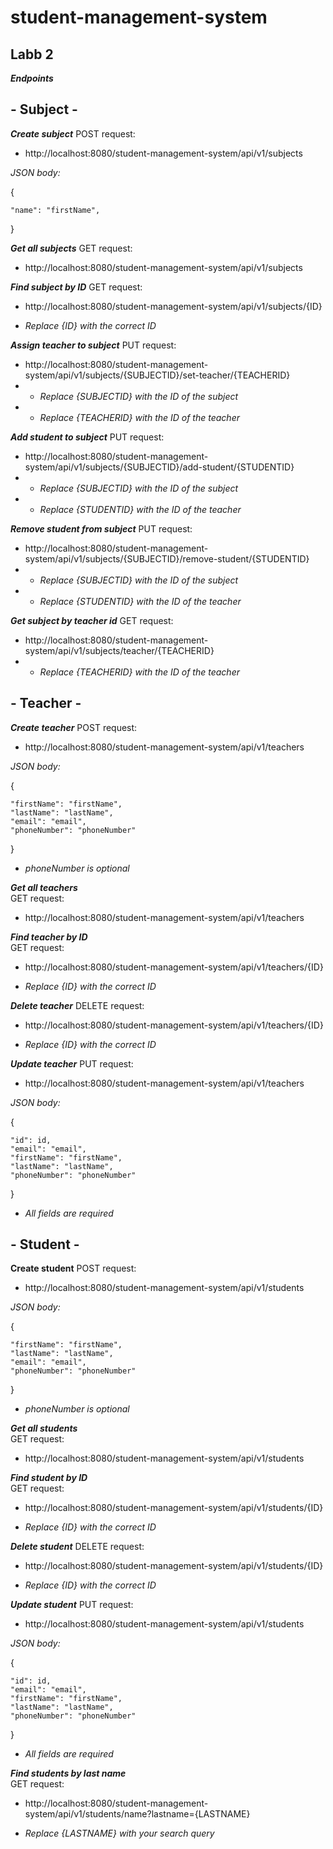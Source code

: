 # student-management-system

## Labb 2

**_Endpoints_**

## - Subject -

**_Create subject_**
POST request:
- http://localhost:8080/student-management-system/api/v1/subjects

_JSON body:_

{

    "name": "firstName",

}

**_Get all subjects_**
GET request:
- http://localhost:8080/student-management-system/api/v1/subjects

**_Find subject by ID_**
GET request:
- http://localhost:8080/student-management-system/api/v1/subjects/{ID}

- _Replace {ID} with the correct ID_

**_Assign teacher to subject_**
PUT request:
- http://localhost:8080/student-management-system/api/v1/subjects/{SUBJECTID}/set-teacher/{TEACHERID}
- - _Replace {SUBJECTID} with the ID of the subject_
- - _Replace {TEACHERID} with the ID of the teacher_

**_Add student to subject_**
PUT request:
- http://localhost:8080/student-management-system/api/v1/subjects/{SUBJECTID}/add-student/{STUDENTID}
- - _Replace {SUBJECTID} with the ID of the subject_
- - _Replace {STUDENTID} with the ID of the teacher_

**_Remove student from subject_**
PUT request:
- http://localhost:8080/student-management-system/api/v1/subjects/{SUBJECTID}/remove-student/{STUDENTID}
- - _Replace {SUBJECTID} with the ID of the subject_
- - _Replace {STUDENTID} with the ID of the teacher_

**_Get subject by teacher id_**
GET request:
- http://localhost:8080/student-management-system/api/v1/subjects/teacher/{TEACHERID}
- - _Replace {TEACHERID} with the ID of the teacher_

## - Teacher -

**_Create teacher_**
POST request:
- http://localhost:8080/student-management-system/api/v1/teachers

_JSON body:_

{

    "firstName": "firstName",
    "lastName": "lastName",
    "email": "email",
    "phoneNumber": "phoneNumber"
}
- _phoneNumber is optional_
  
**_Get all teachers_**  
GET request:
- http://localhost:8080/student-management-system/api/v1/teachers

**_Find teacher by ID_**  
GET request:
- http://localhost:8080/student-management-system/api/v1/teachers/{ID}

- _Replace {ID} with the correct ID_

**_Delete teacher_**
DELETE request:
- http://localhost:8080/student-management-system/api/v1/teachers/{ID}

- _Replace {ID} with the correct ID_

**_Update teacher_**
PUT request:
- http://localhost:8080/student-management-system/api/v1/teachers

_JSON body:_

{

    "id": id,
    "email": "email",
    "firstName": "firstName",
    "lastName": "lastName",
    "phoneNumber": "phoneNumber"
}

- _All fields are required_

## - Student - 
**Create student** 
POST request:
- http://localhost:8080/student-management-system/api/v1/students

_JSON body:_

{

    "firstName": "firstName",
    "lastName": "lastName",
    "email": "email",
    "phoneNumber": "phoneNumber"
}
- _phoneNumber is optional_


**_Get all students_**  
GET request:
- http://localhost:8080/student-management-system/api/v1/students


**_Find student by ID_**  
GET request:
- http://localhost:8080/student-management-system/api/v1/students/{ID}

- _Replace {ID} with the correct ID_


**_Delete student_** 
DELETE request:
- http://localhost:8080/student-management-system/api/v1/students/{ID}

- _Replace {ID} with the correct ID_


**_Update student_** 
PUT request:
- http://localhost:8080/student-management-system/api/v1/students

_JSON body:_

{

    "id": id,
    "email": "email",
    "firstName": "firstName",
    "lastName": "lastName",
    "phoneNumber": "phoneNumber"
}

- _All fields are required_


**_Find students by last name_**  
GET request:
- http://localhost:8080/student-management-system/api/v1/students/name?lastname={LASTNAME}

- _Replace {LASTNAME} with your search query_
